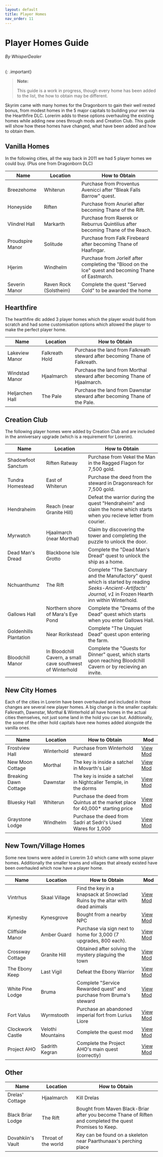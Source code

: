 ```yaml
---
layout: default
title: Player Homes
nav_order: 11
---
```

# Player Homes Guide
###### By WhisperDealer

{: .important}
>**Note:**
>
>This guide is a work in progress, though every home has been added to the list, the how to obtain may be different.

Skyrim came with many homes for the Dragonborn to gain their well rested bonus, from modest homes in the 5 major capitals to building your own via the Hearthfire DLC. Lorerim adds to these options overhauling the existing homes while adding new ones through mods and Creation Club. This guide will show how these homes have changed, what have been added and how to obtain them.

## Vanilla Homes

In the following cities, all the way back in 2011 we had 5 player homes we could buy. (Plus one from Dragonborn DLC)

| Name             | Location               | How to Obtain |
|------------------|------------------------|---------------|
| Breezehome       | Whiterun               | Purchase from Proventus Avenicci after "Bleak Falls Barrow" quest. |
| Honeyside        | Riften                 | Purchase from Anuriel after becoming Thane of the Rift. |
| Vlindrel Hall    | Markarth               | Purchase from Raerek or Reburrus Quintilius after becoming Thane of the Reach. |
| Proudspire Manor | Solitude               | Purchase from Falk Firebeard after becoming Thane of Haafingar. |
| Hjerim           | Windhelm               | Purchase from Jorleif after completing the "Blood on the Ice" quest and becoming Thane of Eastmarch. |
| Severin Manor    | Raven Rock (Solstheim) | Complete the quest "Served Cold" to be awarded the home |

## Hearthfire

The hearthfire dlc added 3 player homes which the player would build from scratch and had some customisation options which allowed the player to make the perfect player home.

| Name            | Location       | How to Obtain |
|-----------------|----------------|---------------|
| Lakeview Manor  | Falkreath Hold | Purchase the land from Falkreath steward after becoming Thane of Falkreath. |
| Windstad Manor  | Hjaalmarch     | Purchase the land from Morthal steward after becoming Thane of Hjaalmarch.  |
| Heljarchen Hall | The Pale       | Purchase the land from Dawnstar steward after becoming Thane of the Pale.   |

## Creation Club

The following player homes were added by Creation Club and are included in the anniversary upgrade (which is a requirement for Lorerim).

| Name               | Location                  | How to Obtain                                                                |
|--------------------|---------------------------|------------------------------------------------------------------------------|
| Shadowfoot Sanctum | Riften Ratway | Purchase from Vekel the Man in the Ragged Flagon for 7,500 gold. |
| Tundra Homestead   | East of Whiterun | Purchase the deed from the steward in Dragonsreach for 7,500 gold. |
| Hendraheim         | Reach (near Granite Hill) | Defeat the warrior during the quest "Hendraheim" and claim the home which starts when you recieve letter from courier. |
| Myrwatch           | Hjaalmarch (near Morthal) | Claim by discovering the tower and completing the puzzle to unlock the door. |
| Dead Man's Dread   | Blackbone Isle Grotto | Complete the "Dead Man's Dread" quest to unlock the ship as a home. |
| Nchuanthumz        | The Rift | Complete "The Sanctuary and the Manufactory" quest which is started by reading *Seeks-Ancient-Artifacts' Journal, v1* in Frozen Hearth inn within Winterhold. |
| Gallows Hall       | Northern shore of Mara's Eye Pond | Complete the "Dreams of the Dead" quest which starts when you enter Gallows Hall. |
| Goldenhills Plantation | Near Rorikstead | Complete "The Unquiet Dead" quest upon entering the farm. |
| Bloodchill Manor   | In Bloodchill Cavern, a small cave southwest of Winterhold | Complete the "Guests for Dinner" quest, which starts upon reaching Bloodchill Cavern or by recieving an invite. |

## New City Homes

Each of the cities in Lorerim have been overhauled and included in those changes are several new player homes. A big change is the smaller capitals: Falkreath, Dawnstar, Morthal & Winterhold all have homes in the actual cities themselves, not just some land in the hold you can but. Additionally, the some of the other hold capitals have new homes added alongside the vanilla ones.

| Name                  | Location   | How to Obtain                    | Mod |
|-----------------------|------------|----------------------------------|-----|
| Frostview Hall        | Winterhold | Purchase from Winterhold steward | [View Mod](https://www.nexusmods.com/skyrimspecialedition/mods/17127) |
| New Moon Cottage      | Morthal    | The key is inside a satchel in Movarth's Lair | [View Mod](https://www.nexusmods.com/skyrimspecialedition/mods/129512) |
| Breaking Dawn Cottage | Dawnstar   | The key is inside a satchel in Nightcaller Temple, in the dorms | [View Mod](https://www.nexusmods.com/skyrimspecialedition/mods/130643) |
| Bluesky Hall          | Whiterun   | Purchase the deed from Quintus at the market place for 40,000* starting price | [View Mod](https://www.nexusmods.com/skyrimspecialedition/mods/37982) |
| Graystone Lodge       | Windhelm   | Purchase the deed from Sadri at Sedri's Used Wares for 1,000 | [View Mod](https://www.nexusmods.com/skyrimspecialedition/mods/42990) |

## New Town/Village Homes

Some new towns were added in Lorerim 3.0 which came with some player homes. Additionally the smaller towns and villages that already existed have been overhauled which now have a player home.

| Name             | Location          | How to Obtain | Mod |
|------------------|-------------------|---------------|-----|
| Vintrhus         | Skaal Village     | Find the key in a knapsack at Snowclad Ruins by the altar with dead animals  | [View Mod](https://www.nexusmods.com/skyrimspecialedition/mods/53733) |
| Kynesby          | Kynesgrove        | Bought from a nearby NPC  | [View Mod](https://www.nexusmods.com/skyrimspecialedition/mods/42639) |
| Cliffside Manor  | Amber Guard       | Purchase via sign next to home for 3,000 (7 upgrades, 800 each). | [View Mod](https://www.nexusmods.com/skyrimspecialedition/mods/114252)      |
| Crossway Cottage | Granite Hill      | Obtained after solving the mystery plaguing the town | [View Mod](https://www.nexusmods.com/skyrimspecialedition/mods/14658)       |
| The Ebony Keep   | Last Vigil        | Defeat the Ebony Warrior | [View Mod](https://www.nexusmods.com/skyrimspecialedition/mods/76385) |
| White Pine Lodge | Bruma             | Complete "Service Rewarded quest" and purchase from Bruma's steward | [View Mod](https://www.nexusmods.com/skyrimspecialedition/mods/10917) |
| Fort Valus       | Wyrmstooth        | Purchase an abandoned imperial fort from Lurius Liore | [View Mod](https://www.nexusmods.com/skyrimspecialedition/mods/45565) |
| Clockwork Castle | Velothi Mountains | Complete the quest mod | [View Mod](https://www.nexusmods.com/skyrimspecialedition/mods/4155) |
| Project AHO      | Sadrith Kegran    | Complete the Project AHO's main quest (correctly) | [View Mod](https://www.nexusmods.com/skyrimspecialedition/mods/15996) |

## Other

| Name              | Location            | How to Obtain |
|-------------------|---------------------|---------------|
| Drelas' Cottage   | Hjaalmarch          | Kill Drelas   |
| Black Briar Lodge | The Rift            | Bought from Maven Black-Briar after you become Thane of Riften and completed the quest Promises to Keep. |
| Dovahkiin's Vault | Throat of the world | Key can be found on a skeleton near Paarthunaax's perching place |